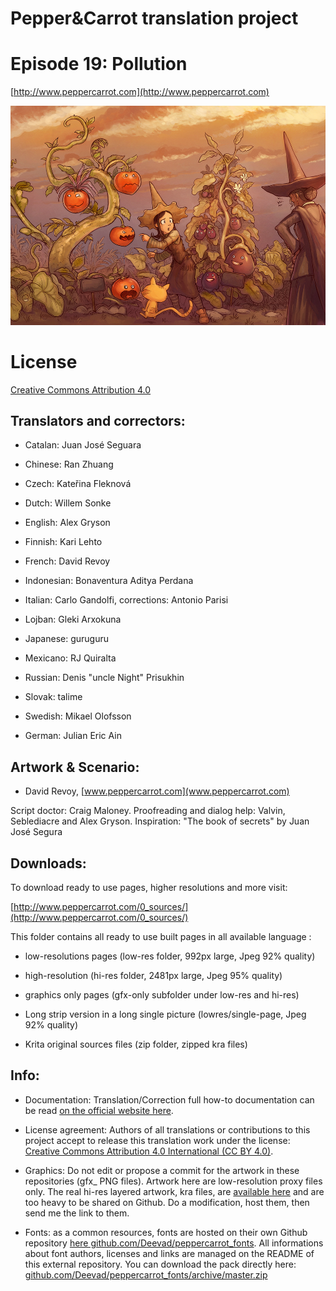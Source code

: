 ﻿# Pepper&Carrot translation project
# Episode 19: Pollution

[http://www.peppercarrot.com](http://www.peppercarrot.com)

![alt tag](gfx_Pepper-and-Carrot_by-David-Revoy_E19.png)


License
=======

[Creative Commons Attribution 4.0](https://creativecommons.org/licenses/by/4.0/)

## Translators and correctors:

* Catalan: Juan José Seguara

* Chinese: Ran Zhuang

* Czech: Kateřina Fleknová

* Dutch: Willem Sonke

* English: Alex Gryson

* Finnish: Kari Lehto

* French: David Revoy

* Indonesian: Bonaventura Aditya Perdana

* Italian: Carlo Gandolfi, corrections: Antonio Parisi

* Lojban: Gleki Arxokuna

* Japanese: guruguru

* Mexicano: RJ Quiralta

* Russian: Denis "uncle Night" Prisukhin

* Slovak: talime

* Swedish: Mikael Olofsson

* German: Julian Eric Ain


## Artwork & Scenario:

* David Revoy, [www.peppercarrot.com](www.peppercarrot.com)

Script doctor: Craig Maloney. Proofreading and dialog help: Valvin, Seblediacre and Alex Gryson. Inspiration: "The book of secrets" by Juan José Segura

## Downloads:

To download ready to use pages, higher resolutions and more visit:

[http://www.peppercarrot.com/0_sources/](http://www.peppercarrot.com/0_sources/)


This folder contains all ready to use built pages in all available language :

* low-resolutions pages (low-res folder, 992px large, Jpeg 92% quality)

* high-resolution (hi-res folder, 2481px large, Jpeg 95% quality)

* graphics only pages (gfx-only subfolder under low-res and hi-res)

* Long strip version in a long single picture (lowres/single-page, Jpeg 92% quality)

* Krita original sources files (zip folder, zipped kra files) 


## Info:

- Documentation: Translation/Correction full how-to documentation can be read [on the official website here](http://www.peppercarrot.com/fr/article267/how-to-add-a-translation-or-a-correction).

- License agreement: Authors of all translations or contributions to this project accept to release this translation work under the license: [Creative Commons Attribution 4.0 International (CC BY 4.0)](https://creativecommons.org/licenses/by/4.0/).

- Graphics: Do not edit or propose a commit for the artwork in these repositories (gfx_ PNG files). Artwork here are low-resolution proxy files only. The real hi-res layered artwork, kra files, are [available here](http://www.peppercarrot.com/en/static6/sources) and are too heavy to be shared on Github. Do a modification, host them, then send me the link to them.

- Fonts: as a common resources, fonts are hosted on their own Github repository [here  github.com/Deevad/peppercarrot_fonts](https://github.com/Deevad/peppercarrot_fonts). All informations about font authors, licenses and links are managed on the README of this external repository. You can download the pack directly here: [github.com/Deevad/peppercarrot_fonts/archive/master.zip](https://github.com/Deevad/peppercarrot_fonts/archive/master.zip)
